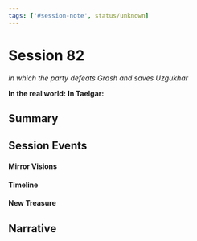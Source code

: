 ```yaml
---
tags: ['#session-note', status/unknown]
---
```

# Session 82
*in which the party defeats Grash and saves Uzgukhar*

**In the real world:** 
**In Taelgar:** 

## Summary

## Session Events


#### Mirror Visions

#### Timeline 



#### New Treasure


## Narrative

